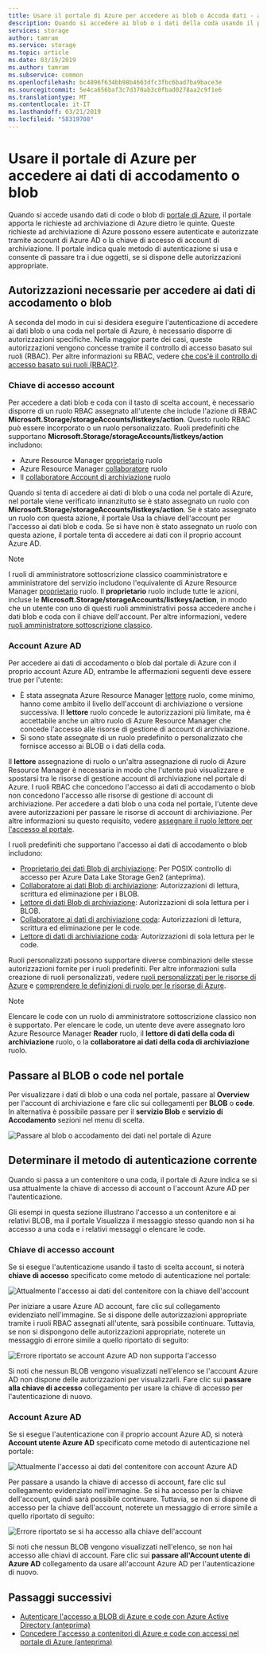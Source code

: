 ```yaml
---
title: Usare il portale di Azure per accedere ai blob o Accoda dati - archiviazione di Azure
description: Quando si accedere ai blob o i dati della coda usando il portale di Azure, il portale apporta le richieste ad archiviazione di Azure dietro le quinte. Queste richieste ad archiviazione di Azure possono essere autenticate e autorizzate tramite account di Azure AD o la chiave di accesso di account di archiviazione.
services: storage
author: tamram
ms.service: storage
ms.topic: article
ms.date: 03/19/2019
ms.author: tamram
ms.subservice: common
ms.openlocfilehash: bc4896f634bb98b4663dfc3fbc6bad7ba9bace3e
ms.sourcegitcommit: 5e4ca656baf3c7d370ab3c0fbad0278aa2c9f1e6
ms.translationtype: MT
ms.contentlocale: it-IT
ms.lasthandoff: 03/21/2019
ms.locfileid: "58319708"
---
```

# <a name="use-the-azure-portal-to-access-blob-or-queue-data"></a>Usare il portale di Azure per accedere ai dati di accodamento o blob

Quando si accede usando dati di code o blob di [portale di Azure](https://portal.azure.com), il portale apporta le richieste ad archiviazione di Azure dietro le quinte. Queste richieste ad archiviazione di Azure possono essere autenticate e autorizzate tramite account di Azure AD o la chiave di accesso di account di archiviazione. Il portale indica quale metodo di autenticazione si usa e consente di passare tra i due oggetti, se si dispone delle autorizzazioni appropriate.  

## <a name="permissions-needed-to-access-blob-or-queue-data"></a>Autorizzazioni necessarie per accedere ai dati di accodamento o blob

A seconda del modo in cui si desidera eseguire l'autenticazione di accedere ai dati blob o una coda nel portale di Azure, è necessario disporre di autorizzazioni specifiche. Nella maggior parte dei casi, queste autorizzazioni vengono concesse tramite il controllo di accesso basato sui ruoli (RBAC). Per altre informazioni su RBAC, vedere [che cos'è il controllo di accesso basato sui ruoli (RBAC)?](../../role-based-access-control/overview.md).

### <a name="account-access-key"></a>Chiave di accesso account

Per accedere a dati blob e coda con il tasto di scelta account, è necessario disporre di un ruolo RBAC assegnato all'utente che include l'azione di RBAC **Microsoft.Storage/storageAccounts/listkeys/action**. Questo ruolo RBAC può essere incorporato o un ruolo personalizzato. Ruoli predefiniti che supportano **Microsoft.Storage/storageAccounts/listkeys/action** includono:

- Azure Resource Manager [proprietario](../../role-based-access-control/built-in-roles.md#owner) ruolo
- Azure Resource Manager [collaboratore](../../role-based-access-control/built-in-roles.md#contributor) ruolo
- Il [collaboratore Account di archiviazione](../../role-based-access-control/built-in-roles.md#storage-account-contributor) ruolo

Quando si tenta di accedere ai dati di blob o una coda nel portale di Azure, nel portale viene verificato innanzitutto se è stato assegnato un ruolo con **Microsoft.Storage/storageAccounts/listkeys/action**. Se è stato assegnato un ruolo con questa azione, il portale Usa la chiave dell'account per l'accesso ai dati blob e coda. Se si have non è stato assegnato un ruolo con questa azione, il portale tenta di accedere ai dati con il proprio account Azure AD.

> [!NOTE]
> I ruoli di amministratore sottoscrizione classico coamministratore e amministratore del servizio includono l'equivalente di Azure Resource Manager [proprietario](../../role-based-access-control/built-in-roles.md#owner) ruolo. Il **proprietario** ruolo include tutte le azioni, incluse le **Microsoft.Storage/storageAccounts/listkeys/action**, in modo che un utente con uno di questi ruoli amministrativi possa accedere anche i dati blob e coda con il chiave dell'account. Per altre informazioni, vedere [ruoli amministratore sottoscrizione classico](../../role-based-access-control/rbac-and-directory-admin-roles.md#classic-subscription-administrator-roles).

### <a name="azure-ad-account"></a>Account Azure AD

Per accedere ai dati di accodamento o blob dal portale di Azure con il proprio account Azure AD, entrambe le affermazioni seguenti deve essere true per l'utente:

- È stata assegnata Azure Resource Manager [lettore](../../role-based-access-control/built-in-roles.md#reader) ruolo, come minimo, hanno come ambito il livello dell'account di archiviazione o versione successiva. Il **lettore** ruolo concede le autorizzazioni più limitate, ma è accettabile anche un altro ruolo di Azure Resource Manager che concede l'accesso alle risorse di gestione di account di archiviazione.
- Si sono state assegnate di un ruolo predefinito o personalizzato che fornisce accesso ai BLOB o i dati della coda.

Il **lettore** assegnazione di ruolo o un'altra assegnazione di ruolo di Azure Resource Manager è necessaria in modo che l'utente può visualizzare e spostarsi tra le risorse di gestione account di archiviazione nel portale di Azure. I ruoli RBAC che concedono l'accesso ai dati di accodamento o blob non concedono l'accesso alle risorse di gestione di account di archiviazione. Per accedere a dati blob o una coda nel portale, l'utente deve avere autorizzazioni per passare le risorse di account di archiviazione. Per altre informazioni su questo requisito, vedere [assegnare il ruolo lettore per l'accesso al portale](../common/storage-auth-aad-rbac.md#assign-the-reader-role-for-portal-access).

I ruoli predefiniti che supportano l'accesso ai dati di accodamento o blob includono:

- [Proprietario dei dati Blob di archiviazione](../../role-based-access-control/built-in-roles.md#storage-blob-data-owner-preview): Per POSIX controllo di accesso per Azure Data Lake Storage Gen2 (anteprima).
- [Collaboratore ai dati Blob di archiviazione](../../role-based-access-control/built-in-roles.md#storage-blob-data-contributor-preview): Autorizzazioni di lettura, scrittura ed eliminazione per i BLOB.
- [Lettore di dati Blob di archiviazione](../../role-based-access-control/built-in-roles.md#storage-blob-data-reader-preview): Autorizzazioni di sola lettura per i BLOB.
- [Collaboratore ai dati di archiviazione coda](../../role-based-access-control/built-in-roles.md#storage-queue-data-contributor-preview): Autorizzazioni di lettura, scrittura ed eliminazione per le code.
- [Lettore di dati di archiviazione coda](../../role-based-access-control/built-in-roles.md#storage-queue-data-reader-preview): Autorizzazioni di sola lettura per le code.
    
Ruoli personalizzati possono supportare diverse combinazioni delle stesse autorizzazioni fornite per i ruoli predefiniti. Per altre informazioni sulla creazione di ruoli personalizzati, vedere [ruoli personalizzati per le risorse di Azure](../../role-based-access-control/custom-roles.md) e [comprendere le definizioni di ruolo per le risorse di Azure](../../role-based-access-control/role-definitions.md).

> [!NOTE]
> Elencare le code con un ruolo di amministratore sottoscrizione classico non è supportato. Per elencare le code, un utente deve avere assegnato loro Azure Resource Manager **Reader** ruolo, il **lettore di dati della coda di archiviazione** ruolo, o la **collaboratore ai dati della coda di archiviazione** ruolo.

## <a name="navigate-to-blobs-or-queues-in-the-portal"></a>Passare al BLOB o code nel portale

Per visualizzare i dati di blob o una coda nel portale, passare al **Overview** per l'account di archiviazione e fare clic sui collegamenti per **BLOB** o **code**. In alternativa è possibile passare per il **servizio Blob** e **servizio di Accodamento** sezioni nel menu di scelta. 

![Passare al blob o accodamento dei dati nel portale di Azure](media/storage-access-blobs-queues-portal/blob-queue-access.png)

## <a name="determine-the-current-authentication-method"></a>Determinare il metodo di autenticazione corrente

Quando si passa a un contenitore o una coda, il portale di Azure indica se si usa attualmente la chiave di accesso di account o l'account Azure AD per l'autenticazione.

Gli esempi in questa sezione illustrano l'accesso a un contenitore e ai relativi BLOB, ma il portale Visualizza il messaggio stesso quando non si ha accesso a una coda e i relativi messaggi o elencare le code.

### <a name="account-access-key"></a>Chiave di accesso account

Se si esegue l'autenticazione usando il tasto di scelta account, si noterà **chiave di accesso** specificato come metodo di autenticazione nel portale:

![Attualmente l'accesso ai dati del contenitore con la chiave dell'account](media/storage-access-blobs-queues-portal/auth-method-access-key.png)

Per iniziare a usare Azure AD account, fare clic sul collegamento evidenziato nell'immagine. Se si dispone delle autorizzazioni appropriate tramite i ruoli RBAC assegnati all'utente, sarà possibile continuare. Tuttavia, se non si dispongono delle autorizzazioni appropriate, noterete un messaggio di errore simile a quello riportato di seguito:

![Errore riportato se account Azure AD non supporta l'accesso](media/storage-access-blobs-queues-portal/auth-error-azure-ad.png)

Si noti che nessun BLOB vengono visualizzati nell'elenco se l'account Azure AD non dispone delle autorizzazioni per visualizzarli. Fare clic sui **passare alla chiave di accesso** collegamento per usare la chiave di accesso per l'autenticazione di nuovo.

### <a name="azure-ad-account"></a>Account Azure AD

Se si esegue l'autenticazione con il proprio account Azure AD, si noterà **Account utente Azure AD** specificato come metodo di autenticazione nel portale:

![Attualmente l'accesso ai dati del contenitore con account Azure AD](media/storage-access-blobs-queues-portal/auth-method-azure-ad.png)

Per passare a usando la chiave di accesso di account, fare clic sul collegamento evidenziato nell'immagine. Se si ha accesso per la chiave dell'account, quindi sarà possibile continuare. Tuttavia, se non si dispone di accesso per la chiave dell'account, noterete un messaggio di errore simile a quello riportato di seguito:

![Errore riportato se si ha accesso alla chiave dell'account](media/storage-access-blobs-queues-portal/auth-error-access-key.png)

Si noti che nessun BLOB vengono visualizzati nell'elenco, se non hai accesso alle chiavi di account. Fare clic sui **passare all'Account utente di Azure AD** collegamento da usare all'account Azure AD per l'autenticazione di nuovo.

## <a name="next-steps"></a>Passaggi successivi

- [Autenticare l'accesso a BLOB di Azure e code con Azure Active Directory (anteprima)](storage-auth-aad.md)
- [Concedere l'accesso a contenitori di Azure e code con accessi nel portale di Azure (anteprima)](storage-auth-aad-rbac.md)